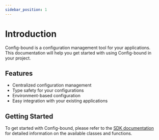 ```yaml
---
sidebar_position: 1
---
```


# Introduction

Config-bound is a configuration management tool for your applications. This documentation will help you get started with using Config-bound in your project.

## Features

- Centralized configuration management
- Type safety for your configurations
- Environment-based configuration
- Easy integration with your existing applications

## Getting Started

To get started with Config-bound, please refer to the [SDK documentation](/docs/sdk) for detailed information on the available classes and functions. 